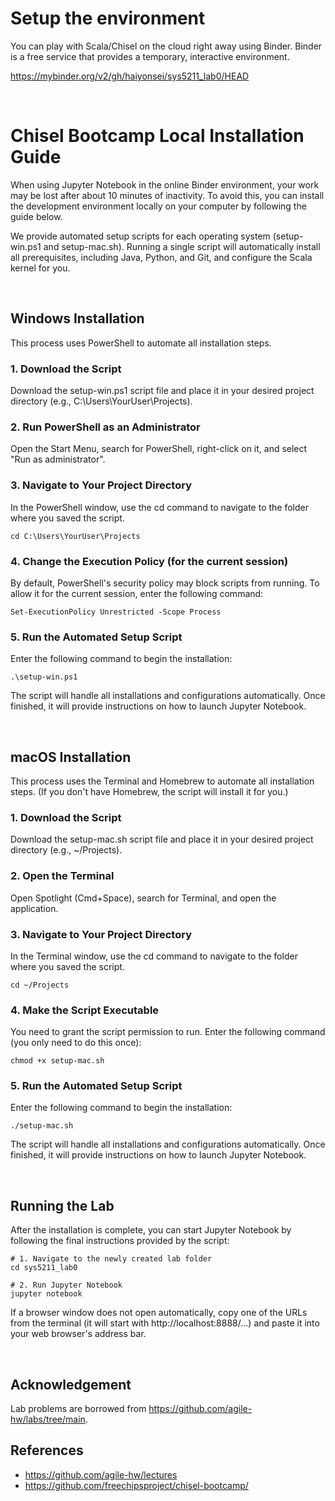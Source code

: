 # Setup the environment

You can play with Scala/Chisel on the cloud right away using Binder. Binder is a free service that provides a temporary, interactive environment.

https://mybinder.org/v2/gh/haiyonsei/sys5211_lab0/HEAD

<br>

# Chisel Bootcamp Local Installation Guide

When using Jupyter Notebook in the online Binder environment, your work may be lost after about 10 minutes of inactivity. To avoid this, you can install the development environment locally on your computer by following the guide below.

We provide automated setup scripts for each operating system (setup-win.ps1 and setup-mac.sh). Running a single script will automatically install all prerequisites, including Java, Python, and Git, and configure the Scala kernel for you.

<br>

## Windows Installation
This process uses PowerShell to automate all installation steps.

### 1. Download the Script

Download the setup-win.ps1 script file and place it in your desired project directory (e.g., C:\Users\YourUser\Projects).

### 2. Run PowerShell as an Administrator

Open the Start Menu, search for PowerShell, right-click on it, and select "Run as administrator".

### 3. Navigate to Your Project Directory

In the PowerShell window, use the cd command to navigate to the folder where you saved the script.

```
cd C:\Users\YourUser\Projects
```

### 4. Change the Execution Policy (for the current session)

By default, PowerShell's security policy may block scripts from running. To allow it for the current session, enter the following command:

```
Set-ExecutionPolicy Unrestricted -Scope Process
```

### 5. Run the Automated Setup Script

Enter the following command to begin the installation:

```
.\setup-win.ps1
```

The script will handle all installations and configurations automatically. Once finished, it will provide instructions on how to launch Jupyter Notebook.

<br>

## macOS Installation
This process uses the Terminal and Homebrew to automate all installation steps. (If you don't have Homebrew, the script will install it for you.)

### 1. Download the Script

Download the setup-mac.sh script file and place it in your desired project directory (e.g., ~/Projects).

### 2. Open the Terminal

Open Spotlight (Cmd+Space), search for Terminal, and open the application.

### 3. Navigate to Your Project Directory

In the Terminal window, use the cd command to navigate to the folder where you saved the script.

```
cd ~/Projects
```

### 4. Make the Script Executable

You need to grant the script permission to run. Enter the following command (you only need to do this once):

```
chmod +x setup-mac.sh
```

### 5. Run the Automated Setup Script

Enter the following command to begin the installation:

```
./setup-mac.sh
```

The script will handle all installations and configurations automatically. Once finished, it will provide instructions on how to launch Jupyter Notebook.

<br>

## Running the Lab
After the installation is complete, you can start Jupyter Notebook by following the final instructions provided by the script:

```
# 1. Navigate to the newly created lab folder
cd sys5211_lab0

# 2. Run Jupyter Notebook
jupyter notebook
```

If a browser window does not open automatically, copy one of the URLs from the terminal (it will start with http://localhost:8888/...) and paste it into your web browser's address bar.

<br>

## Acknowledgement

Lab problems are borrowed from https://github.com/agile-hw/labs/tree/main.

## References

- https://github.com/agile-hw/lectures
- https://github.com/freechipsproject/chisel-bootcamp/
